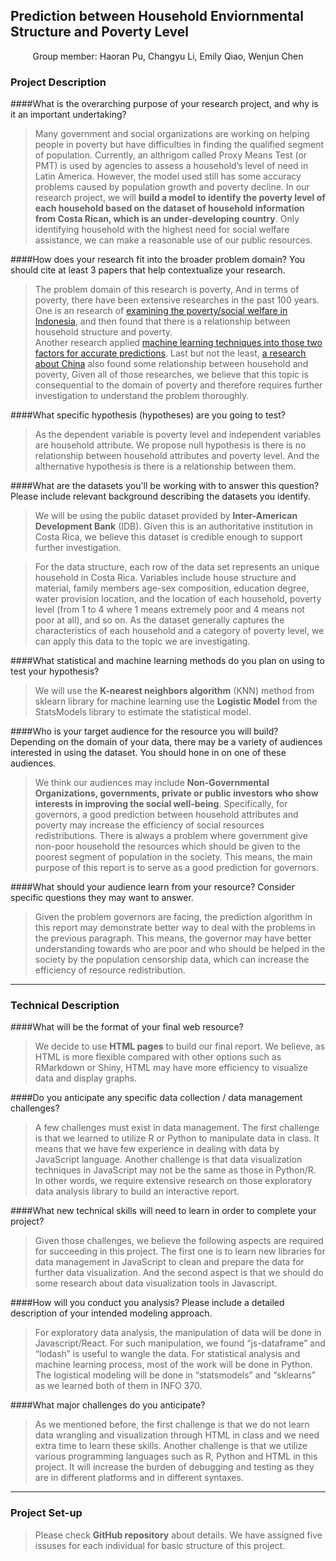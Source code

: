 ## Prediction between Household Enviornmental Structure and Poverty Level
<p align="center">
  Group member: Haoran Pu, Changyu Li, Emily Qiao, Wenjun Chen
</p>

### Project Description

####What is the overarching purpose of your research project, and why is it an important undertaking?

> Many government and social organizations are working on helping people in poverty but have difficulties in finding the qualified segment of population. Currently, an althrigom called Proxy Means Test (or PMT) is used by agencies to assess a household’s level of need in Latin America. However, the model used still has some accuracy problems caused by population growth and poverty decline. In our research project, we will **build a model to identify the poverty level of each household based on the dataset of household information from Costa Rican, which is an under-developing country**. Only identifying household with the highest need for social welfare assistance, we can make a reasonable use of our public resources.

####How does your research fit into the broader problem domain? You should cite at least 3 papers that help contextualize your research. 

> The problem domain of this research is poverty, And in terms of poverty, there have been extensive researches in the past 100 years. One is an research of [examining the poverty/social welfare in Indonesia](https://elibrary.worldbank.org/doi/pdf/10.1596/1813-9450-2148), and then found that there is a relationship between household structure and poverty.  
Another research applied [machine learning techniques into those two factors for accurate predictions](https://google.com). Last but not the least, [a research about China](https://www.sciencedirect.com/science/article/pii/S0147596705000673) also found some relationship between household and poverty, Given all of those researches, we believe that this topic is consequential to the domain of poverty and therefore requires further investigation to understand the problem thoroughly. 

####What specific hypothesis (hypotheses) are you going to test?

> As the dependent variable is poverty level and independent variables are household attribute. We propose null hypothesis is there is no relationship between household attributes and poverty level. And the althernative hypothesis is there is a relationship between them.

####What are the datasets you'll be working with to answer this question? Please include relevant background describing the datasets you identify.

> We will be using the public dataset provided by **Inter-American Development Bank** (IDB). Given this is an authoritative institution in Costa Rica, we believe this dataset is credible enough to support further investigation.

> For the data structure, each row of the data set represents an unique household in Costa Rica. Variables include house structure and material, family members age-sex composition, education degree, water provision location, and the location of each household, poverty level (from 1 to 4 where 1 means extremely poor and 4 means not poor at all), and so on. As the dataset generally captures the characteristics of each household and a category of poverty level, we can apply this data to the topic we are investigating.

####What statistical and machine learning methods do you plan on using to test your hypothesis?

> We will use the **K-nearest neighbors algorithm** (KNN) method from sklearn library for machine learning use the **Logistic Model** from the StatsModels library to estimate the statistical model. 

####Who is your target audience for the resource you will build? Depending on the domain of your data, there may be a variety of audiences interested in using the dataset. You should hone in on one of these audiences.

> We think our audiences may include **Non-Governmental Organizations, governments, private or public investors who show interests in improving the social well-being**. Specifically, for governors, a good prediction between household attributes and poverty may increase the efficiency of social resources redistributions. There is always a problem where government give non-poor household the resources which should be given to the poorest segment of population in the society. This means, the main purpose of this report is to serve as a good prediction for governors. 

####What should your audience learn from your resource? Consider specific questions they may want to answer.

> Given the problem governors are facing, the prediction algorithm in this report may demonstrate better way to deal with the problems in the previous paragraph. This means, the governor may have better understanding towards who are poor and who should be helped in the society by the population censorship data, which can increase the efficiency of resource redistribution.

-----

### Technical Description

####What will be the format of your final web resource?

> We decide to use **HTML pages** to build our final report. We believe, as HTML is more flexible compared with other options such as RMarkdown or Shiny, HTML may have more efficiency to visualize data and display graphs.

####Do you anticipate any specific data collection / data management challenges?

> A few challenges must exist in data management. The first challenge is that we learned to utilize R or Python to manipulate data in class. It means that we have few experience in dealing with data by JavaScript language. Another challenge is that data visualization techniques in JavaScript may not be the same as those in Python/R. In other words, we require extensive research on those exploratory data analysis library to build an interactive report.

####What new technical skills will need to learn in order to complete your project?

> Given those challenges, we believe the following aspects are required for succeeding in this project. The first one is to learn new libraries for data management in JavaScript to clean and prepare the data for further data visualization. And the second aspect is that we should do some research about data visualization tools in Javascript.

####How will you conduct you analysis? Please include a detailed description of your intended modeling approach. 

> For exploratory data analysis, the manipulation of data will be done in Javascript/React. For such manipulation, we found “js-dataframe” and “lodash” is useful to wangle the data. For statistical analysis and machine learning process, most of the work will be done in Python. The logistical modeling will be done in “statsmodels” and “sklearns” as we learned both of them in INFO 370.
    
####What major challenges do you anticipate? 

> As we mentioned before, the first challenge is that we do not learn data wrangling and visualization through HTML in class and we need extra time to learn these skills. Another challenge is that we utilize various programming languages such as R, Python and HTML in this project. It will increase the burden of debugging and testing as they are in different platforms and in different syntaxes.

-----

### Project Set-up
> Please check **GitHub repository** about details. We have assigned five issuses for each individual for basic structure of this project. 